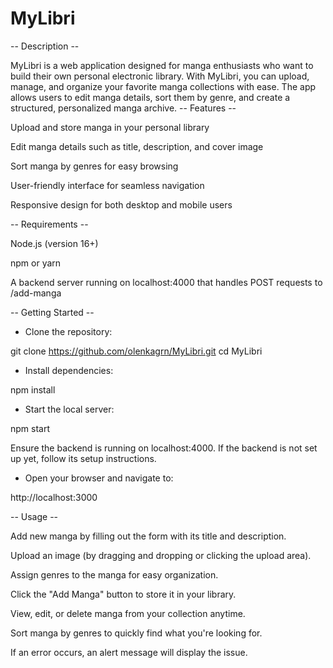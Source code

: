 # MyLibri

-- Description --

MyLibri is a web application designed for manga enthusiasts who want to build their own personal electronic library. With MyLibri, you can upload, manage, and organize your favorite manga collections with ease. The app allows users to edit manga details, sort them by genre, and create a structured, personalized manga archive.
-- Features --

Upload and store manga in your personal library

Edit manga details such as title, description, and cover image

Sort manga by genres for easy browsing

User-friendly interface for seamless navigation

Responsive design for both desktop and mobile users

-- Requirements --

Node.js (version 16+)

npm or yarn

A backend server running on localhost:4000 that handles POST requests to /add-manga

-- Getting Started --

- Clone the repository:

git clone https://github.com/olenkagrn/MyLibri.git
cd MyLibri

- Install dependencies:

npm install

- Start the local server:

npm start

Ensure the backend is running on localhost:4000. If the backend is not set up yet, follow its setup instructions.

- Open your browser and navigate to:

http://localhost:3000

-- Usage --

Add new manga by filling out the form with its title and description.

Upload an image (by dragging and dropping or clicking the upload area).

Assign genres to the manga for easy organization.

Click the "Add Manga" button to store it in your library.

View, edit, or delete manga from your collection anytime.

Sort manga by genres to quickly find what you're looking for.

If an error occurs, an alert message will display the issue.
